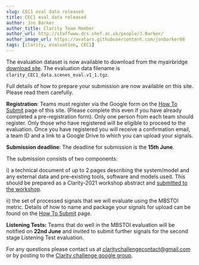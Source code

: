 ```yaml
---
slug: CEC1 eval data released
title: CEC1 eval data released
author: Jon Barker
author_title: Clarity Team Member
author_url: http://staffwww.dcs.shef.ac.uk/people/J.Barker/
author_image_url: https://avatars.githubusercontent.com/jonbarker68
tags: [clarity, evaluation, CEC1]
---
```


The evaluation dataset is now available to download from the myairbridge [download site](https://mab.to/I9mkGx4wsiiaX). The evaluation data filename is `clarity_CEC1_data.scenes_eval.v1_1.tgz`.

Full details of how to prepare your submission are now available on this site. Please read them carefully. 

**Registration**: Teams must register via the Google form on the [How To Submit](docs/cec1_submission) page of this site. (Please complete this even if you have already completed a pre-registration form). Only one person from each team should register. Only those who have registered will be eligible to proceed to the evaluation. Once you have registered you will receive a confirmation email, a team ID and a link to a Google Drive to which you can upload your signals.

**Submission deadline**: The deadline for submission is the **15th June**. 

The submission consists of two components:

i) a technical document of up to 2 pages describing the system/model and any external data and pre-existing tools, software and models used. This should be prepared as a Clarity-2021 workshop abstract and [submitted to the workshop](https://claritychallenge.github.io/clarity2021-workshop/).

ii) the set of processed signals that we will evaluate using the MBSTOI metric. Details of how to name and package your signals for upload can be found on the [How To Submit](docs/cec1_submission) page.

**Listening Tests:** Teams that do well in the MBSTOI evaluation will be notified on **22nd June** and invited to submit further signals for the second stage Listening Test evaluation.

For any questions please contact us at [claritychallengecontact@gmail.com ](mailto:claritychallengecontact@gmail.com) or by posting to the [Clarity challenge google group](https://groups.google.com/g/clarity-challenge?pli=1).
